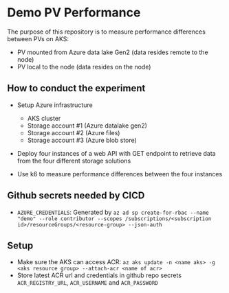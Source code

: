 # Demo PV Performance

The purpose of this repository is to measure performance differences between PVs on AKS:
- PV mounted from Azure data lake Gen2 (data resides remote to the node)
- PV local to the node (data resides on the node)


## How to conduct the experiment

- Setup Azure infrastructure
    - AKS cluster
    - Storage account #1 (Azure datalake gen2)
    - Storage account #2 (Azure files)
    - Storage account #3 (Azure blob store)

- Deploy four instances of a web API with GET endpoint to retrieve data from the four different storage solutions
- Use k6 to measure performance differences between the four instances

## Github secrets needed by CICD

- `AZURE_CREDENTIALS`: Generated by `az ad sp create-for-rbac --name "demo" --role contributor --scopes /subscriptions/<subscription id>/resourceGroups/<resource-group> --json-auth`

## Setup

- Make sure the AKS can access ACR: `az aks update -n <name aks> -g <aks resource group> --attach-acr <name of acr>`
- Store latest ACR url and credentials in github repo secrets `ACR_REGISTRY_URL`, `ACR_USERNAME` and `ACR_PASSWORD`

